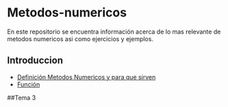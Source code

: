 # Metodos-numericos
En este repositorio se encuentra información acerca de lo mas relevante de metodos numericos asi como ejercicios y ejemplos. 

## Introduccion
- [Definición Metodos Numericos y para que sirven](https://github.com/LuisOmarFlores6627/MetodosNumericosISC/blob/main/Que%20es%20Metodos%20Numericos%20y%20para%20que%20sirve)
- [Función](https://github.com/LuisOmarFlores6627/MetodosNumericosISC/blob/main/Que%20es%20una%20funcion) 

##Tema 3 
